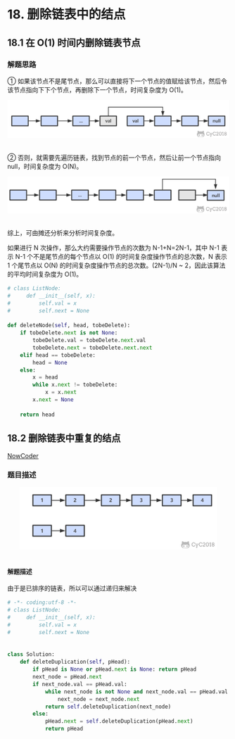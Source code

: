 # 18. 删除链表中的结点


## 18.1 在 O(1) 时间内删除链表节点

### 解题思路

① 如果该节点不是尾节点，那么可以直接将下一个节点的值赋给该节点，然后令该节点指向下下个节点，再删除下一个节点，时间复杂度为 O(1)。

<div align="center"> <img src="pics/1176f9e1-3442-4808-a47a-76fbaea1b806.png" width="600"/> </div><br>

② 否则，就需要先遍历链表，找到节点的前一个节点，然后让前一个节点指向 null，时间复杂度为 O(N)。

<div align="center"> <img src="pics/4bf8d0ba-36f0-459e-83a0-f15278a5a157.png" width="600"/> </div><br>

综上，可由摊还分析来分析时间复杂度。

如果进行 N 次操作，那么大约需要操作节点的次数为 N-1+N=2N-1，其中 N-1 表示 N-1 个不是尾节点的每个节点以 O(1) 的时间复杂度操作节点的总次数，N 表示 1 个尾节点以 O(N) 的时间复杂度操作节点的总次数。(2N-1)/N \~ 2，因此该算法的平均时间复杂度为 O(1)。

```python
# class ListNode:
#     def __init__(self, x):
#         self.val = x
#         self.next = None

def deleteNode(self, head, tobeDelete):
    if tobeDelete.next is not None:
        tobeDelete.val = tobeDelete.next.val
        tobeDelete.next = tobeDelete.next.next
    elif head == tobeDelete:
        head = None
    else:
        x = head
        while x.next != tobeDelete:
            x = x.next
        x.next = None

    return head
```

## 18.2 删除链表中重复的结点

[NowCoder](https://www.nowcoder.com/practice/fc533c45b73a41b0b44ccba763f866ef?tpId=13&tqId=11209&tPage=1&rp=1&ru=/ta/coding-interviews&qru=/ta/coding-interviews/question-ranking)

### 题目描述

<div align="center"> <img src="pics/17e301df-52e8-4886-b593-841a16d13e44.png" width="450"/> </div><br>

#### 解题描述

由于是已排序的链表，所以可以通过递归来解决

```python
# -*- coding:utf-8 -*-
# class ListNode:
#     def __init__(self, x):
#         self.val = x
#         self.next = None


class Solution:
    def deleteDuplication(self, pHead):
        if pHead is None or pHead.next is None: return pHead
        next_node = pHead.next
        if next_node.val == pHead.val:
            while next_node is not None and next_node.val == pHead.val:
                next_node = next_node.next
            return self.deleteDuplication(next_node)
        else:
            pHead.next = self.deleteDuplication(pHead.next)
            return pHead
```
